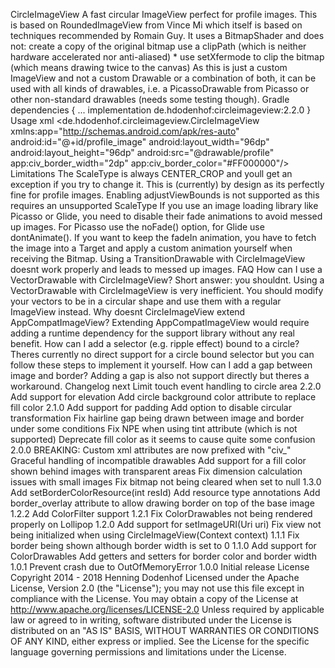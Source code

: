 CircleImageView A fast circular ImageView perfect for profile images. This is based on RoundedImageView from Vince Mi which itself is based on techniques recommended by Romain Guy. It uses a BitmapShader and does not: create a copy of the original bitmap use a clipPath (which is neither hardware accelerated nor anti-aliased) * use setXfermode to clip the bitmap (which means drawing twice to the canvas) As this is just a custom ImageView and not a custom Drawable or a combination of both, it can be used with all kinds of drawables, i.e. a PicassoDrawable from Picasso or other non-standard drawables (needs some testing though). Gradle dependencies { ... implementation de.hdodenhof:circleimageview:2.2.0 } Usage xml <de.hdodenhof.circleimageview.CircleImageView xmlns:app="http://schemas.android.com/apk/res-auto" android:id="@+id/profile_image" android:layout_width="96dp" android:layout_height="96dp" android:src="@drawable/profile" app:civ_border_width="2dp" app:civ_border_color="#FF000000"/> Limitations The ScaleType is always CENTER_CROP and youll get an exception if you try to change it. This is (currently) by design as its perfectly fine for profile images. Enabling adjustViewBounds is not supported as this requires an unsupported ScaleType If you use an image loading library like Picasso or Glide, you need to disable their fade animations to avoid messed up images. For Picasso use the noFade() option, for Glide use dontAnimate(). If you want to keep the fadeIn animation, you have to fetch the image into a Target and apply a custom animation yourself when receiving the Bitmap. Using a TransitionDrawable with CircleImageView doesnt work properly and leads to messed up images. FAQ How can I use a VectorDrawable with CircleImageView? Short answer: you shouldnt. Using a VectorDrawable with CircleImageView is very inefficient. You should modify your vectors to be in a circular shape and use them with a regular ImageView instead. Why doesnt CircleImageView extend AppCompatImageView? Extending AppCompatImageView would require adding a runtime dependency for the support library without any real benefit. How can I add a selector (e.g. ripple effect) bound to a circle? Theres currently no direct support for a circle bound selector but you can follow these steps to implement it yourself. How can I add a gap between image and border? Adding a gap is also not support directly but theres a workaround. Changelog next Limit touch event handling to circle area 2.2.0 Add support for elevation Add circle background color attribute to replace fill color 2.1.0 Add support for padding Add option to disable circular transformation Fix hairline gap being drawn between image and border under some conditions Fix NPE when using tint attribute (which is not supported) Deprecate fill color as it seems to cause quite some confusion 2.0.0 BREAKING: Custom xml attributes are now prefixed with "civ_" Graceful handling of incompatible drawables Add support for a fill color shown behind images with transparent areas Fix dimension calculation issues with small images Fix bitmap not being cleared when set to null 1.3.0 Add setBorderColorResource(int resId) Add resource type annotations Add border_overlay attribute to allow drawing border on top of the base image 1.2.2 Add ColorFilter support 1.2.1 Fix ColorDrawables not being rendered properly on Lollipop 1.2.0 Add support for setImageURI(Uri uri) Fix view not being initialized when using CircleImageView(Context context) 1.1.1 Fix border being shown although border width is set to 0 1.1.0 Add support for ColorDrawables Add getters and setters for border color and border width 1.0.1 Prevent crash due to OutOfMemoryError 1.0.0 Initial release License Copyright 2014 - 2018 Henning Dodenhof Licensed under the Apache License, Version 2.0 (the "License"); you may not use this file except in compliance with the License. You may obtain a copy of the License at http://www.apache.org/licenses/LICENSE-2.0 Unless required by applicable law or agreed to in writing, software distributed under the License is distributed on an "AS IS" BASIS, WITHOUT WARRANTIES OR CONDITIONS OF ANY KIND, either express or implied. See the License for the specific language governing permissions and limitations under the License.